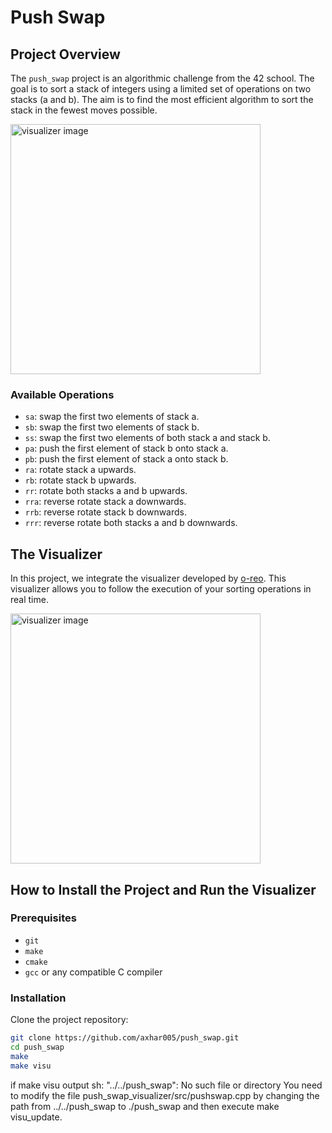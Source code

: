 # Push Swap

## Project Overview


The `push_swap` project is an algorithmic challenge from the 42 school. The goal is to sort a stack of integers using a limited set of operations on two stacks (a and b). The aim is to find the most efficient algorithm to sort the stack in the fewest moves possible.

<img src="https://imgur.com/hBIFWaD.gif" alt="visualizer image" width="400">

### Available Operations

- `sa`: swap the first two elements of stack a.
- `sb`: swap the first two elements of stack b.
- `ss`: swap the first two elements of both stack a and stack b.
- `pa`: push the first element of stack b onto stack a.
- `pb`: push the first element of stack a onto stack b.
- `ra`: rotate stack a upwards.
- `rb`: rotate stack b upwards.
- `rr`: rotate both stacks a and b upwards.
- `rra`: reverse rotate stack a downwards.
- `rrb`: reverse rotate stack b downwards.
- `rrr`: reverse rotate both stacks a and b downwards.

## The Visualizer

In this project, we integrate the visualizer developed by [o-reo](https://github.com/o-reo/push_swap_visualizer.git). This visualizer allows you to follow the execution of your sorting operations in real time.

<img src="https://imgur.com/mWwURLe.gif" alt="visualizer image" width="400">

## How to Install the Project and Run the Visualizer

### Prerequisites

- `git`
- `make`
- `cmake`
- `gcc` or any compatible C compiler

### Installation

Clone the project repository:

```sh
git clone https://github.com/axhar005/push_swap.git
cd push_swap
make
make visu
```

if make visu output sh: "../../push_swap": No such file or directory
You need to modify the file push_swap_visualizer/src/pushswap.cpp by changing the path from ../../push_swap to ./push_swap and then execute make visu_update.